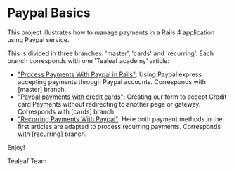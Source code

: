 # Paypal Basics

This project illustrates how to manage payments in a Rails 4 application using Paypal service.

This is divided in three branches: 'master', 'cards' and 'recurring'. Each branch corresponds with one 'Tealeaf academy' article:

* ["Process Payments With Paypal in Rails"](http://www.gotealeaf.com/blog/basic-paypal-checkout-processing-in-rails): Using Paypal express accepting payments through Paypal accounts. Corresponds with [master] branch.
* ["Paypal payments with credit cards"](http://www.gotealeaf.com/blog/paypal-payments-with-credit-cards): Creating our form to accept Credit card Payments without redirecting to another page or gateway. Corresponds with [cards] branch.
* ["Recurring Payments With Paypal"](http://www.gotealeaf.com/blog/paypal-recurring-payments): Here both payment methods in the first articles are adapted to process recurring payments. Corresponds with [recurring] branch.

Enjoy!

Tealeaf Team